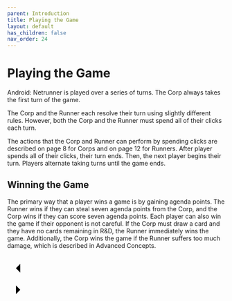 ```yaml
---
parent: Introduction
title: Playing the Game
layout: default
has_children: false
nav_order: 24
---
```

# Playing the Game

Android: Netrunner is played over a series of turns. The Corp always takes the first turn of the game.

The Corp and the Runner each resolve their turn using slightly different rules. However, both the Corp and the Runner must spend all of their clicks each turn.

The actions that the Corp and Runner can perform by spending clicks are described on page 8 for Corps and on page 12 for Runners. After player spends all of their clicks, their turn ends. Then, the next player begins their turn. Players alternate taking turns until
the game ends.

## Winning the Game
The primary way that a player wins a game is by gaining agenda points. The Runner wins if they can steal seven agenda points from the Corp, and the Corp wins if they can score seven agenda points. Each player can also win the game if their opponent is not careful. If the Corp must draw a card and they have no cards remaining in R&D, the Runner immediately wins the game. Additionally, the Corp
wins the game if the Runner suffers too much damage, which is described in Advanced Concepts.


<div class="nav-buttons">
  <!-- Previous Button -->
  <a href="/docs/introduction/basic_concepts" class="nav-button" aria-label="Previous page">
    <div class="nav-item">
      <svg xmlns="http://www.w3.org/2000/svg" width="50" height="50" viewBox="0 0 50 50">
        <path d="M30 20L20 30L30 40" />
      </svg>
    </div>
  </a>

  <!-- Next Button -->
  <a href="/docs/introduction/corps_turn" class="nav-button" aria-label="Next page">
    <div class="nav-item">
      <svg xmlns="http://www.w3.org/2000/svg" width="50" height="50" viewBox="0 0 50 50">
        <path d="M20 20L30 30L20 40" />
      </svg>
    </div>
  </a>
</div>

